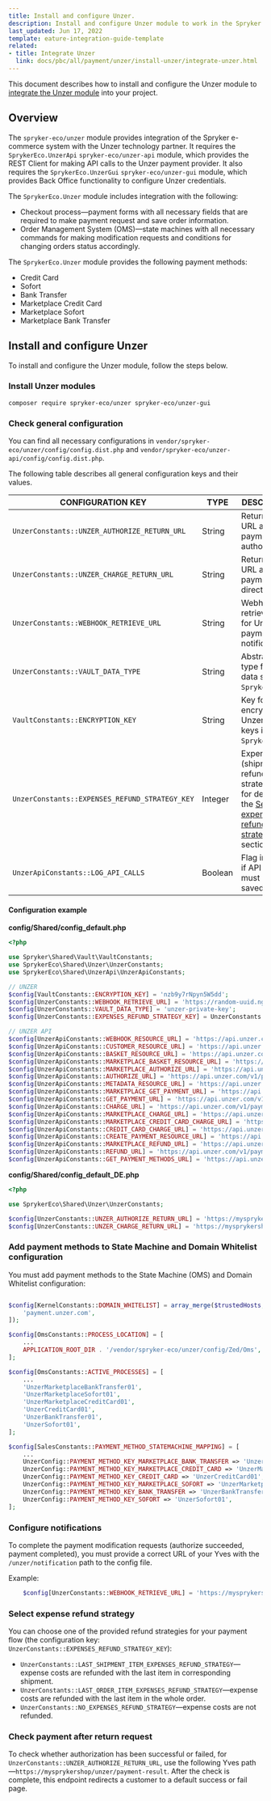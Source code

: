 ```yaml
---
title: Install and configure Unzer.
description: Install and configure Unzer module to work in the Spryker Commerce OS.
last_updated: Jun 17, 2022
template: eature-integration-guide-template
related:
- title: Integrate Unzer
  link: docs/pbc/all/payment/unzer/install-unzer/integrate-unzer.html
---
```


This document describes how to install and configure the Unzer module to [integrate the Unzer module](/docs/pbc/all/payment/unzer/install-unzer/integrate-unzer.html) into your project.

## Overview

The `spryker-eco/unzer` module provides integration of the Spryker e-commerce system with the Unzer technology partner.
It requires the `SprykerEco.UnzerApi` `spryker-eco/unzer-api` module, which provides the REST Client for making API calls to the Unzer payment provider.
It also requires the `SprykerEco.UnzerGui` `spryker-eco/unzer-gui` module, which provides Back Office functionality to configure Unzer credentials.

The `SprykerEco.Unzer` module includes integration with the following:
* Checkout process—payment forms with all necessary fields that are required to make payment request and save order information.
* Order Management System (OMS)—state machines with all necessary commands for making modification requests and conditions for changing orders status accordingly.

The `SprykerEco.Unzer` module provides the following payment methods:
* Credit Card
* Sofort
* Bank Transfer
* Marketplace Credit Card
* Marketplace Sofort
* Marketplace Bank Transfer

## Install and configure Unzer

To install and configure the Unzer module, follow the steps below.

### Install Unzer modules

```
composer require spryker-eco/unzer spryker-eco/unzer-gui
```

### Check general configuration

You can find all necessary configurations in `vendor/spryker-eco/unzer/config/config.dist.php` and `vendor/spryker-eco/unzer-api/config/config.dist.php`.

The following table describes all general configuration keys and their values.

| CONFIGURATION KEY | TYPE | DESCRIPTION |
|---|---|---|
| `UnzerConstants::UNZER_AUTHORIZE_RETURN_URL`   | String | Return back URL after payment authorization.                                 |
| `UnzerConstants::UNZER_CHARGE_RETURN_URL`      | String | Return back URL after payment direct charge.                                 |
| `UnzerConstants::WEBHOOK_RETRIEVE_URL`         | String | Webhook retrieve URL for Unzer payment notifications.                        |
| `UnzerConstants::VAULT_DATA_TYPE`              | String | Abstract data type for Unzer data saved in `Spryker.Vault`.                  |
| `VaultConstants::ENCRYPTION_KEY`               | String | Key for encrypting Unzer private keys in `Spryker.Vault`. |
| `UnzerConstants::EXPENSES_REFUND_STRATEGY_KEY` | Integer | Expense (shipment) refund strategy key. for details, see the [Select expense refund strategies](#select-expense-refund-strategies) section. |
| `UnzerApiConstants::LOG_API_CALLS`             | Boolean | Flag indicating if API calls log must be saved.                       |

#### Configuration example

**config/Shared/config_default.php**

```php
<?php

use Spryker\Shared\Vault\VaultConstants;
use SprykerEco\Shared\Unzer\UnzerConstants;
use SprykerEco\Shared\UnzerApi\UnzerApiConstants;

// UNZER
$config[VaultConstants::ENCRYPTION_KEY] = 'nzb9y7rNpyn5W5dd';
$config[UnzerConstants::WEBHOOK_RETRIEVE_URL] = 'https://random-uuid.ngrok.io/unzer/notification';
$config[UnzerConstants::VAULT_DATA_TYPE] = 'unzer-private-key';
$config[UnzerConstants::EXPENSES_REFUND_STRATEGY_KEY] = UnzerConstants::LAST_SHIPMENT_ITEM_EXPENSES_REFUND_STRATEGY;

// UNZER API
$config[UnzerApiConstants::WEBHOOK_RESOURCE_URL] = 'https://api.unzer.com/v1/webhooks';
$config[UnzerApiConstants::CUSTOMER_RESOURCE_URL] = 'https://api.unzer.com/v1/customers/%s';
$config[UnzerApiConstants::BASKET_RESOURCE_URL] = 'https://api.unzer.com/v2/baskets';
$config[UnzerApiConstants::MARKETPLACE_BASKET_RESOURCE_URL] = 'https://api.unzer.com/v2/marketplace/baskets';
$config[UnzerApiConstants::MARKETPLACE_AUTHORIZE_URL] = 'https://api.unzer.com/v1/marketplace/payments/authorize';
$config[UnzerApiConstants::AUTHORIZE_URL] = 'https://api.unzer.com/v1/payments/authorize';
$config[UnzerApiConstants::METADATA_RESOURCE_URL] = 'https://api.unzer.com/v1/metadata';
$config[UnzerApiConstants::MARKETPLACE_GET_PAYMENT_URL] = 'https://api.unzer.com/v1/marketplace/payments/%s';
$config[UnzerApiConstants::GET_PAYMENT_URL] = 'https://api.unzer.com/v1/payments/%s';
$config[UnzerApiConstants::CHARGE_URL] = 'https://api.unzer.com/v1/payments/charges';
$config[UnzerApiConstants::MARKETPLACE_CHARGE_URL] = 'https://api.unzer.com/v1/marketplace/payments/charges';
$config[UnzerApiConstants::MARKETPLACE_CREDIT_CARD_CHARGE_URL] = 'https://api.unzer.com/v1/marketplace/payments/%s/authorize/%s/charges';
$config[UnzerApiConstants::CREDIT_CARD_CHARGE_URL] = 'https://api.unzer.com/v1/payments/%s/charges';
$config[UnzerApiConstants::CREATE_PAYMENT_RESOURCE_URL] = 'https://api.unzer.com/v1/types/%s';
$config[UnzerApiConstants::MARKETPLACE_REFUND_URL] = 'https://api.unzer.com/v1/marketplace/payments/%s/charges/%s/cancels';
$config[UnzerApiConstants::REFUND_URL] = 'https://api.unzer.com/v1/payments/%s/charges/%s/cancels';
$config[UnzerApiConstants::GET_PAYMENT_METHODS_URL] = 'https://api.unzer.com/v1/keypair';
```


**config/Shared/config_default_DE.php**

```php
<?php

use SprykerEco\Shared\Unzer\UnzerConstants;

$config[UnzerConstants::UNZER_AUTHORIZE_RETURN_URL] = 'https://mysprykershop/unzer/payment-result';
$config[UnzerConstants::UNZER_CHARGE_RETURN_URL] = 'https://mysprykershop/unzer/payment-result';
```

### Add payment methods to State Machine and Domain Whitelist configuration

You must add payment methods to the State Machine (OMS) and Domain Whitelist configuration:

```php

$config[KernelConstants::DOMAIN_WHITELIST] = array_merge($trustedHosts, [
    'payment.unzer.com',
]);

$config[OmsConstants::PROCESS_LOCATION] = [
    ...
    APPLICATION_ROOT_DIR . '/vendor/spryker-eco/unzer/config/Zed/Oms',
];

$config[OmsConstants::ACTIVE_PROCESSES] = [
    ...
    'UnzerMarketplaceBankTransfer01',
    'UnzerMarketplaceSofort01',
    'UnzerMarketplaceCreditCard01',
    'UnzerCreditCard01',
    'UnzerBankTransfer01',
    'UnzerSofort01',
];

$config[SalesConstants::PAYMENT_METHOD_STATEMACHINE_MAPPING] = [
    ...
    UnzerConfig::PAYMENT_METHOD_KEY_MARKETPLACE_BANK_TRANSFER => 'UnzerMarketplaceBankTransfer01',
    UnzerConfig::PAYMENT_METHOD_KEY_MARKETPLACE_CREDIT_CARD => 'UnzerMarketplaceCreditCard01',
    UnzerConfig::PAYMENT_METHOD_KEY_CREDIT_CARD => 'UnzerCreditCard01',
    UnzerConfig::PAYMENT_METHOD_KEY_MARKETPLACE_SOFORT => 'UnzerMarketplaceSofort01',
    UnzerConfig::PAYMENT_METHOD_KEY_BANK_TRANSFER => 'UnzerBankTransfer01',
    UnzerConfig::PAYMENT_METHOD_KEY_SOFORT => 'UnzerSofort01',
];

 ```

### Configure notifications

To complete the payment modification requests (authorize succeeded, payment completed), you must provide a correct URL of your Yves with the `/unzer/notification` path to the config file.

Example:

```php
    $config[UnzerConstants::WEBHOOK_RETRIEVE_URL] = 'https://mysprykershop/unzer/notification';

```

### Select expense refund strategy

You can choose one of the provided refund strategies for your payment flow (the configuration key: `UnzerConstants::EXPENSES_REFUND_STRATEGY_KEY`):
* `UnzerConstants::LAST_SHIPMENT_ITEM_EXPENSES_REFUND_STRATEGY`—expense costs are refunded with the last item in corresponding shipment.
* `UnzerConstants::LAST_ORDER_ITEM_EXPENSES_REFUND_STRATEGY`—expense costs are refunded with the last item in the whole order.
* `UnzerConstants::NO_EXPENSES_REFUND_STRATEGY`—expense costs are not refunded.

### Check payment after return request

To check whether authorization has been successful or failed, for `UnzerConstants::UNZER_AUTHORIZE_RETURN_URL`, use the following Yves path —`https://mysprykershop/unzer/payment-result`. After the check is complete, this endpoint redirects a customer to a default success or fail page.
